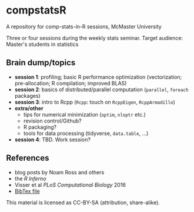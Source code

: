 # compstatsR

A repository for comp-stats-in-R sessions, McMaster University

Three or four sessions during the weekly stats seminar. Target audience: Master's students in statistics

## Brain dump/topics

- **session 1**: profiling; basic R performance optimization (vectorization; pre-allocation; R compilation; improved BLAS)
- **session 2**: basics of distributed/parallel computation (`parallel`, `foreach` packages)
- **session 3**: intro to Rcpp (`Rcpp`: touch on `RcppEigen`, `RcppArmadillo`)
- **extra/other**
   - tips for numerical minimization (`optim`, `nloptr` etc.)
   - revision control/Github?
   - R packaging?
   - tools for data processing (tidyverse, `data.table`, ...)
- **session 4**: TBD. Work session?

## References


- blog posts by Noam Ross and others
- the *R Inferno*
- Visser et al *PLoS Computational Biology* 2016
- [BibTex file](compstatsR.bib)

This material is licensed as CC-BY-SA (attribution, share-alike).
